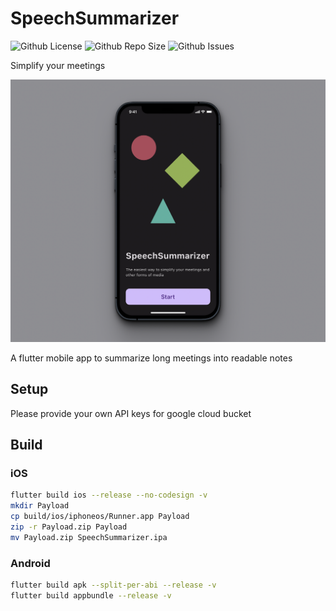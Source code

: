 # SpeechSummarizer
![Github License](https://img.shields.io/github/license/eveev26/SpeechSummarizer)
 ![Github Repo Size](https://img.shields.io/github/repo-size/eveev26/SpeechSummarizer)
  ![Github Issues](https://img.shields.io/github/issues/eveev26/SpeechSummarizer)

Simplify your meetings

![Screenshot of SpeechSummarizer in Dark Mode](assets/dark.png?raw=true)

A flutter mobile app to summarize long meetings into readable notes

## Setup

Please provide your own API keys for google cloud bucket

## Build

### iOS

```bash
flutter build ios --release --no-codesign -v
mkdir Payload
cp build/ios/iphoneos/Runner.app Payload
zip -r Payload.zip Payload
mv Payload.zip SpeechSummarizer.ipa
```

### Android

```bash
flutter build apk --split-per-abi --release -v
flutter build appbundle --release -v
```